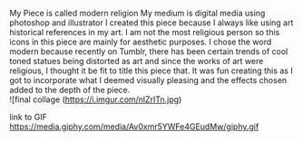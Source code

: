 My Piece is called modern religion
My medium is digital media using photoshop and illustrator
I created this piece because I always like using art historical references in my art. I am not the most religious person so this icons in this piece are mainly for aesthetic purposes.
I chose the word modern because recently on Tumblr, there has been certain trends of cool toned statues being distorted as art and since the works of art were religious, I thought it be fit to title this piece that.
It was fun creating this as I got to incorporate what I deemed visually pleasing and the effects chosen added to the depth of the piece.<br>
![final collage (https://i.imgur.com/nlZrITn.jpg) <br>

link to GIF https://media.giphy.com/media/Av0xmr5YWFe4GEudMw/giphy.gif
